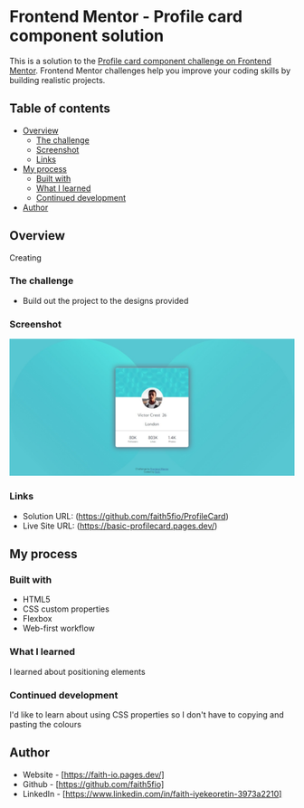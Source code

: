 # Frontend Mentor - Profile card component solution

This is a solution to the [Profile card component challenge on Frontend Mentor](https://www.frontendmentor.io/challenges/profile-card-component-cfArpWshJ). Frontend Mentor challenges help you improve your coding skills by building realistic projects. 

## Table of contents

- [Overview](#overview)
  - [The challenge](#the-challenge)
  - [Screenshot](#screenshot)
  - [Links](#links)
- [My process](#my-process)
  - [Built with](#built-with)
  - [What I learned](#what-i-learned)
  - [Continued development](#continued-development)
- [Author](#author)

## Overview
Creating 
### The challenge

- Build out the project to the designs provided

### Screenshot

![](./screenshot.jpeg)

### Links

- Solution URL: (https://github.com/faith5fio/ProfileCard)
- Live Site URL: (https://basic-profilecard.pages.dev/)

## My process

### Built with

- HTML5
- CSS custom properties
- Flexbox
- Web-first workflow

### What I learned

I learned about positioning elements 

### Continued development

I'd like to learn about using CSS properties so I don't have to copying and pasting the colours

## Author

- Website - [https://faith-io.pages.dev/]
- Github - [https://github.com/faith5fio]
- LinkedIn - [https://www.linkedin.com/in/faith-iyekeoretin-3973a2210]



